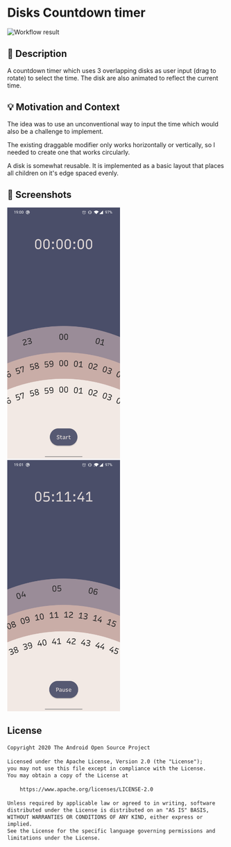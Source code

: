 # Disks Countdown timer

![Workflow result](https://github.com/AlexGabor/android-dev-challenge-compose-timer/workflows/Check/badge.svg)


## :scroll: Description
A countdown timer which uses 3 overlapping disks as user input (drag to rotate) to select the time. 
The disk are also animated to reflect the current time. 



## :bulb: Motivation and Context
The idea was to use an unconventional way to input the time which would also be a challenge to implement. 

The existing draggable modifier only works horizontally or vertically, so I needed to create one that works circularly.

A disk is somewhat reusable. It is implemented as a basic layout that places all children on it's edge spaced evenly.


## :camera_flash: Screenshots
<!-- You can add more screenshots here if you like -->
<img src="/results/screenshot_1.png" width="260">&emsp;<img src="/results/screenshot_2.png" width="260">

## License
```
Copyright 2020 The Android Open Source Project

Licensed under the Apache License, Version 2.0 (the "License");
you may not use this file except in compliance with the License.
You may obtain a copy of the License at

    https://www.apache.org/licenses/LICENSE-2.0

Unless required by applicable law or agreed to in writing, software
distributed under the License is distributed on an "AS IS" BASIS,
WITHOUT WARRANTIES OR CONDITIONS OF ANY KIND, either express or implied.
See the License for the specific language governing permissions and
limitations under the License.
```